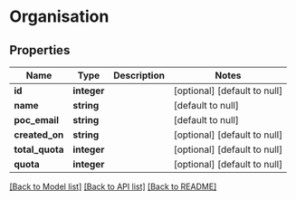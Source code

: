 # Organisation

## Properties
Name | Type | Description | Notes
------------ | ------------- | ------------- | -------------
**id** | **integer** |  | [optional] [default to null]
**name** | **string** |  | [default to null]
**poc_email** | **string** |  | [default to null]
**created_on** | **string** |  | [optional] [default to null]
**total_quota** | **integer** |  | [optional] [default to null]
**quota** | **integer** |  | [optional] [default to null]

[[Back to Model list]](../README.md#documentation-for-models) [[Back to API list]](../README.md#documentation-for-api-endpoints) [[Back to README]](../README.md)


